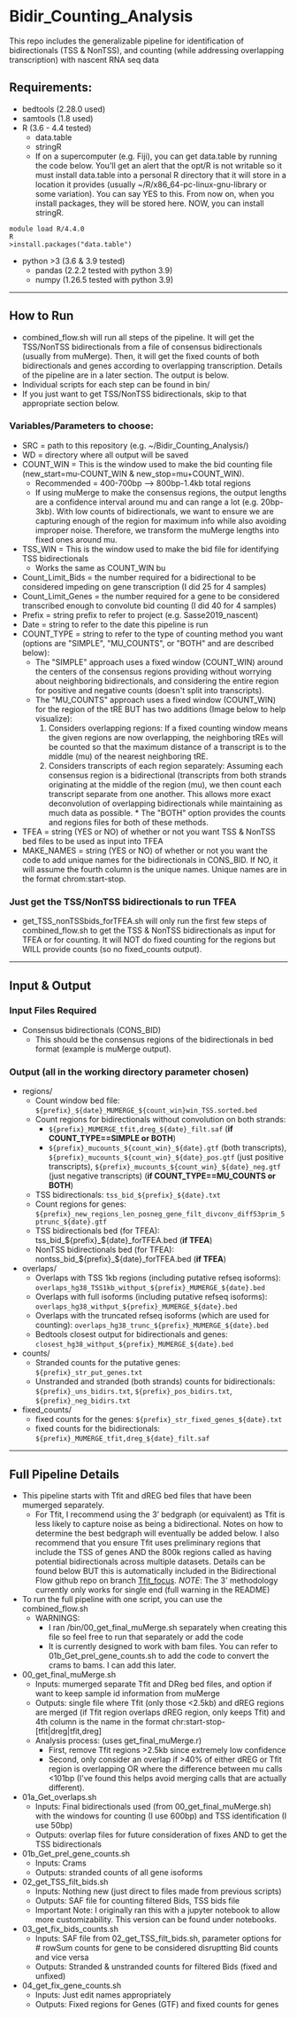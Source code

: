 # Bidir_Counting_Analysis
This repo includes the generalizable pipeline for identification of bidirectionals (TSS & NonTSS), and counting (while addressing overlapping transcription) with nascent RNA seq data

## Requirements:
* bedtools (2.28.0 used)
* samtools (1.8 used)
* R (3.6 - 4.4 tested)
    * data.table
    * stringR
    * If on a supercomputer (e.g. Fiji), you can get data.table by running the code below. You'll get an alert that the opt/R is not writable so it must install data.table into a personal R directory that it will store in a location it provides (usually ~/R/x86_64-pc-linux-gnu-library or some variation). You can say YES to this. From now on, when you install packages, they will be stored here. NOW, you can install stringR.
 ```
module load R/4.4.0
R
>install.packages("data.table")
```
* python >3 (3.6 & 3.9 tested)
    * pandas (2.2.2 tested with python 3.9)
    * numpy (1.26.5 tested with python 3.9)
 
-------------------------------------------------------------

## How to Run
* combined_flow.sh will run all steps of the pipeline. It will get the TSS/NonTSS bidirectionals from a file of consensus bidirectionals (usually from muMerge). Then, it will get the fixed counts of both bidirectionals and genes according to overlapping transcription. Details of the pipeline are in a later section. The output is below.
* Individual scripts for each step can be found in bin/
* If you just want to get TSS/NonTSS bidirectionals, skip to that appropriate section below.

### Variables/Parameters to choose:
* SRC = path to this repository (e.g. ~/Bidir_Counting_Analysis/)
* WD = directory where all output will be saved
* COUNT_WIN = This is the window used to make the bid counting file (new_start=mu-COUNT_WIN & new_stop=mu+COUNT_WIN).
    * Recommended = 400-700bp --> 800bp-1.4kb total regions
    * If using muMerge to make the consensus regions, the output lengths are a confidence interval around mu and can range a lot (e.g. 20bp-3kb). With low counts of bidirectionals, we want to ensure we are capturing enough of the region for maximum info while also avoiding improper noise. Therefore, we transform the muMerge lengths into fixed ones around mu.
* TSS_WIN = This is the window used to make the bid file for identifying TSS bidirectionals
    * Works the same as COUNT_WIN bu
* Count_Limit_Bids = the number required for a bidirectional to be considered impeding on gene transcription (I did 25 for 4 samples)
* Count_Limit_Genes = the number required for a gene to be considered transcribed enough to convolute bid counting (I did 40 for 4 samples)
* Prefix = string prefix to refer to project (e.g. Sasse2019_nascent)
* Date = string to refer to the date this pipeline is run
* COUNT_TYPE = string to refer to the type of counting method you want (options are "SIMPLE", "MU_COUNTS", or "BOTH" and are described below):
     * The "SIMPLE" approach uses a fixed window (COUNT_WIN) around the centers of the consensus regions providing without worrying about neighboring bidirectionals, and considering the entire region for positive and negative counts (doesn't split into transcripts).
     * The "MU_COUNTS" approach uses a fixed window (COUNT_WIN) for the region of the tRE BUT has two additions (Image below to help visualize):
          1) Considers overlapping regions: If a fixed counting window means the given regions are now overlapping, the neighboring tREs will be counted so that the maximum distance of a transcript is to the middle (mu) of the nearest neighboring tRE.
          2) Considers transcripts of each region separately: Assuming each consensus region is a bidirectional (transcripts from both strands originating at the middle of the region (mu), we then count each transcript separate from one another. This allows more exact deconvolution of overlapping bidirectionals while maintaining as much data as possible.
      * The "BOTH" option provides the counts and regions files for both of these methods.
* TFEA = string (YES or NO) of whether or not you want TSS & NonTSS bed files to be used as input into TFEA
* MAKE_NAMES = string (YES or NO) of whether or not you want the code to add unique names for the bidirectionals in CONS_BID. If NO, it will assume the fourth column is the unique names. Unique names are in the format chrom:start-stop.

### Just get the TSS/NonTSS bidirectionals to run TFEA
* get_TSS_nonTSSbids_forTFEA.sh will only run the first few steps of combined_flow.sh to get the TSS & NonTSS bidirectionals as input for TFEA or for counting. It will NOT do fixed counting for the regions but WILL provide counts (so no fixed_counts output).

-------------------------------------------------------------

## Input & Output
### Input Files Required
* Consensus bidirectionals (CONS_BID)
    * This should be the consensus regions of the bidirectionals in bed format (example is muMerge output). 
### Output (all in the working directory parameter chosen)
* regions/
    * Count window bed file: `${prefix}_${date}_MUMERGE_${count_win}win_TSS.sorted.bed`
    * Count regions for bidirectionals without convolution on both strands:
        * `${prefix}_MUMERGE_tfit,dreg_${date}_filt.saf` (**if COUNT_TYPE==SIMPLE or BOTH**)
        * `${prefix}_mucounts_${count_win}_${date}.gtf` (both transcripts), `${prefix}_mucounts_${count_win}_${date}_pos.gtf` (just positive transcripts), `${prefix}_mucounts_${count_win}_${date}_neg.gtf` (just negative transcripts) (**if COUNT_TYPE==MU_COUNTS or BOTH**)
    * TSS bidirectionals: `tss_bid_${prefix}_${date}.txt`
    * Count regions for genes: `${prefix}_new_regions_len_posneg_gene_filt_divconv_diff53prim_5ptrunc_${date}.gtf`
    * TSS bidirectionals bed (for TFEA): tss_bid_${prefix}_${date}_forTFEA.bed (**if TFEA**)
    * NonTSS bidirectionals bed (for TFEA): nontss_bid_${prefix}_${date}_forTFEA.bed (**if TFEA**)
* overlaps/
    * Overlaps with TSS 1kb regions (including putative refseq isoforms): `overlaps_hg38_TSS1kb_withput_${prefix}_MUMERGE_${date}.bed`
    * Overlaps with full isoforms (including putative refseq isoforms): `overlaps_hg38_withput_${prefix}_MUMERGE_${date}.bed`
    * Overlaps with the truncated refseq isoforms (which are used for counting): `overlaps_hg38_trunc_${prefix}_MUMERGE_${date}.bed`
    * Bedtools closest output for bidirectionals and genes: `closest_hg38_withput_${prefix}_MUMERGE_${date}.bed`
* counts/
    * Stranded counts for the putative genes: `${prefix}_str_put_genes.txt`
    * Unstranded and stranded (both strands) counts for bidirectionals: `${prefix}_uns_bidirs.txt`, `${prefix}_pos_bidirs.txt`, `${prefix}_neg_bidirs.txt`
* fixed_counts/
    * fixed counts for the genes: `${prefix}_str_fixed_genes_${date}.txt`
    * fixed counts for the bidirectionals: `${prefix}_MUMERGE_tfit,dreg_${date}_filt.saf` 

-------------------------------------------------------------

## Full Pipeline Details
* This pipeline starts with Tfit and dREG bed files that have been mumerged separately.
    * For Tfit, I recommend using the 3’ bedgraph (or equivalent) as Tfit is less likely to capture noise as being a bidirectional. Notes on how to determine the best bedgraph will eventually be added below. I also recommend that you ensure Tfit uses preliminary regions that include the TSS of genes AND the 800k regions called as having potential bidirectionals across multiple datasets. Details can be found below BUT this is automatically included in the Bidirectional Flow github repo on branch [Tfit_focus](https://github.com/Dowell-Lab/Bidirectional-Flow/tree/Tfit_focus). *NOTE*: The 3' methodology currently only works for single end (full warning in the README)
* To run the full pipeline with one script, you can use the combined_flow.sh
    * WARNINGS: 
        * I ran /bin/00_get_final_muMerge.sh separately when creating this file so feel free to run that separately or add the code
        * It is currently designed to work with bam files. You can refer to 01b_Get_prel_gene_counts.sh to add the code to convert the crams to bams. I can add this later.
* 00_get_final_muMerge.sh
    * Inputs: mumerged separate Tfit and DReg bed files, and option if want to keep sample id information from muMerge 
    * Outputs: single file where Tfit (only those <2.5kb) and dREG regions are merged (if Tfit region overlaps dREG region, only keeps Tfit) and 4th column is the name in the format chr:start-stop-[tfit|dreg|tfit,dreg]
    * Analysis process: (uses get_final_muMerge.r)
        * First, remove Tfit regions >2.5kb since extremely low confidence
        * Second, only consider an overlap if >40% of either dREG or Tfit region is overlapping OR where the difference between mu calls <101bp (I've found this helps avoid merging calls that are actually different).
* 01a_Get_overlaps.sh
    * Inputs: Final bidirectionals used (from 00_get_final_muMerge.sh) with the windows for counting (I use 600bp) and TSS identification (I use 50bp)
    * Outputs: overlap files for future consideration of fixes AND to get the TSS bidirectionals
* 01b_Get_prel_gene_counts.sh
    * Inputs: Crams
    * Outputs: stranded counts of all gene isoforms
* 02_get_TSS_filt_bids.sh
    * Inputs: Nothing new (just direct to files made from previous scripts)
    * Outputs: SAF file for counting filtered Bids, TSS bids file
    * Important Note: I originally ran this with a jupyter notebook to allow more customizability. This version can be found under notebooks.
* 03_get_fix_bids_counts.sh
    * Inputs: SAF file from 02_get_TSS_filt_bids.sh, parameter options for # rowSum counts for gene to be considered disruptting Bid counts and vice versa
    * Outputs: Stranded & unstranded counts for filtered Bids (fixed and unfixed)
* 04_get_fix_gene_counts.sh
    * Inputs: Just edit names appropriately
    * Outputs: Fixed regions for Genes (GTF) and fixed counts for genes
